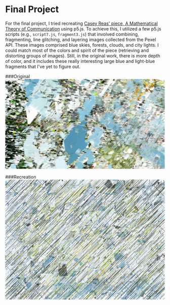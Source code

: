 # Final Project

For the final project, I tried recreating [Casey Reas' piece, A Mathematical Theory of Communication](https://landmarks.utexas.edu/artwork/mathematical-theory-communication) using p5.js. To achieve this, I utilized a few p5.js scripts (e.g., `script7.js`, `fragment3.js`) that involved combining, fragmenting, line glitching, and layering images collected from the Pexel API. These images comprised blue skies, forests, clouds, and city lights. I could match most of the colors and spirit of the piece (retrieving and distorting groups of images). Still, in the original work, there is more depth of color, and it includes these really interesting large blue and light-blue fragments that I've yet to figure out.

###Original
![](reas-rendering_01_compressed.jpeg)

###Recreation
![](outputImages/out_8.png)
